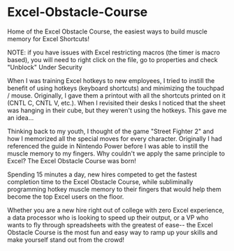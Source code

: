 # Excel-Obstacle-Course
Home of the Excel Obstacle Course, the easiest ways to build muscle memory for Excel Shortcuts!

NOTE: if you have issues with Excel restricting macros (the timer is macro based), you will need to right click on the file, go to properties and check "Unblock"
Under Security

When I was training Excel hotkeys to new employees, I tried to instill the benefit of using hotkeys (keyboard shortcuts) and minimizing the touchpad / mouse.
  Originally, I gave them a printout with all the shortcuts printed on it (CNTL C, CNTL V, etc.). When I revisited their desks I noticed that the sheet was
  hanging in their cube, but they weren't using the hotkeys. This gave me an idea...
  
Thinking back to my youth, I thought of the game "Street Fighter 2" and how I memorized all the special moves for every character. Originally I had referenced
  the guide in Nintendo Power before I was able to instill the muscle memory to my fingers. Why couldn't we apply the same principle to Excel? The Excel
  Obstacle Course was born!
  
Spending 15 minutes a day, new hires competed to get the fastest completion time to the Excel Obstacle Course, while subliminally programming hotkey muscle memory to
  their fingers that would help them become the top Excel users on the floor.
  
Whether you are a new hire right out of college with zero Excel experience, a data processor who is looking to speed up their output, or a VP who wants to fly
  through spreadsheets with the greatest of ease-- the Excel Obstacle Course is the most fun and easy way to ramp up your skills and make yourself stand out from
  the crowd!

